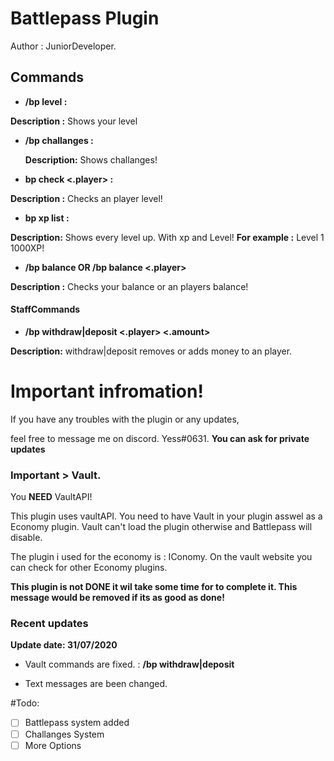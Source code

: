 # Battlepass Plugin
Author : JuniorDeveloper.

## Commands
* **/bp level :** 
 
 **Description :** Shows your level
  
* **/bp challanges :** 
 
   **Description:** Shows challanges!    
  
*  **bp check <.player> :** 
  
 **Description :** Checks an player level!
*   **bp xp list :**
 
 **Description:** Shows every level up. With xp and Level! **For example :** Level 1 1000XP!
 
 *   **/bp balance  OR /bp balance <.player>** 
    
  **Description :** Checks your balance or an players balance!
  
  
  #### StaffCommands
 * **/bp withdraw|deposit  <.player> <.amount>**
 
 **Description:** withdraw|deposit removes or adds money to an player.  
 

# Important infromation!


If you have any troubles with the plugin or any updates,

feel free to message me on discord. Yess#0631. **You can ask for private updates**


### Important > Vault.

You **NEED** VaultAPI!

This plugin uses vaultAPI. You need to have Vault in your plugin asswel as a Economy plugin. Vault can't load the plugin otherwise and Battlepass will disable.

The plugin i used for the economy is :  IConomy. On the vault website you can check for other Economy plugins.

**This plugin is not DONE it wil take some time for to complete it.
This message would be removed if its as good as done!**

### Recent updates

**Update date: 31/07/2020**

* Vault commands are fixed. : **/bp withdraw|deposit <player> <amount>**

* Text messages are been changed.

#Todo:
- [ ] Battlepass system added
- [ ] Challanges System
- [ ] More Options
